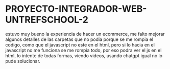# PROYECTO-INTEGRADOR-WEB-UNTREFSCHOOL-2

estuvo muy bueno la experiencia de hacer un ecommerce, me falto mejorar algunos detalles de las carpetas que no podia porque se me rompia el codigo, como que el javascript no este en el html, pero si lo hacia en el javascript no me funciona se me rompia todo, por eso podra ver el js en el html, lo intente de todas formas, viendo videos, usando chatgpt igual no lo pude solucionar.
